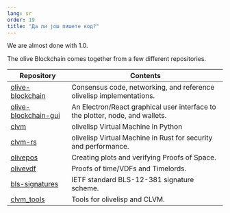 ```yaml
---
lang: sr
order: 19
title: "Да ли још пишете код?"
---
```


We are almost done with 1.0.

The olive Blockchain comes together from a few different repositories.

| Repository                                                                 | Contents                                                                      |
|----------------------------------------------------------------------------|-------------------------------------------------------------------------------|
| [olive-blockchain](https://github.com/olive-Network/olive-blockchain)         | Consensus code, networking, and reference olivelisp implementations.           |
| [olive-blockchain-gui](https://github.com/olive-Network/olive-blockchain-gui) | An Electron/React graphical user interface to the plotter, node, and wallets. |
| [clvm](https://github.com/olive-Network/clvm)                               | olivelisp Virtual Machine in Python                                            |
| [clvm-rs](https://github.com/olive-Network/clvm_rs)                         | olivelisp Virtual Machine in Rust for security and performance.                |
| [olivepos](https://github.com/olive-Network/olivepos)                         | Creating plots and verifying Proofs of Space.                                 |
| [olivevdf](https://github.com/olive-Network/olivevdf)                         | Proofs of time/VDFs and Timelords.                                            |
| [bls-signatures](https://github.com/olive-Network/bls-signatures)           | IETF standard BLS-12-381 signature scheme.                                    |
| [clvm_tools](https://github.com/olive-Network/clvm_tools)                   | Tools for olivelisp and CLVM.                                                  |
